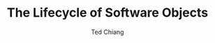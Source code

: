 ---
title: "The Lifecycle of Software Objects"
subtitle: ""
description: ""
layout: book
author: Ted Chiang
started: 2012-12-01
read: 2012-12-01
status: read
rating: 4
color: 
cover: 
pages: 150
link: 
---